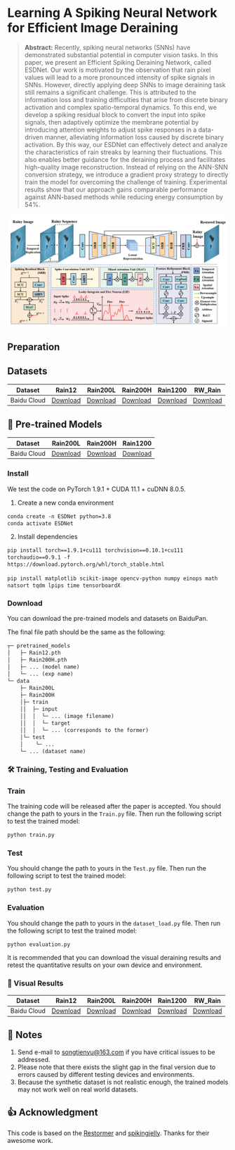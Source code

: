 # Learning A Spiking Neural Network for Efficient Image Deraining
<!---
[![GoogleDrive](https://img.shields.io/badge/Data-GoogleDrive-brightgreen)](https://drive.google.com/drive/folders/1KRR_L276nviPT9JFPL9zfBiZVKJO6dM1?usp=drive_link)
[![BaiduPan](https://img.shields.io/badge/Data-BaiduPan-brightgreen)](https://pan.baidu.com/s/1TlgoslD-hIzySDL8l6gekw?pwd=pu2t)
--->

> **Abstract:** 
Recently, spiking neural networks (SNNs) have demonstrated substantial potential in computer vision tasks.
In this paper, we present an Efficient Spiking Deraining Network, called ESDNet.
Our work is motivated by the observation that rain pixel values will lead to a more pronounced intensity of spike signals in SNNs. However, directly applying deep SNNs to image deraining task still remains a significant challenge.
This is attributed to the information loss and training difficulties that arise from discrete binary activation and complex spatio-temporal dynamics.
To this end, we develop a spiking residual block to convert the input into spike signals, then adaptively optimize the membrane potential by introducing attention weights to adjust spike responses in a data-driven manner, alleviating information loss caused by discrete binary activation.
By this way, our ESDNet can effectively detect and analyze the characteristics of rain streaks by learning their fluctuations. This also enables better guidance for the deraining process and facilitates high-quality image reconstruction.
Instead of relying on the ANN-SNN conversion strategy, we introduce a gradient proxy strategy to directly train the model for overcoming the challenge of training. 
Experimental results show that our approach gains comparable performance against ANN-based methods while reducing energy consumption by 54\%. 

![ESDNet](arch.png)

<!---
## News

- **July 4, 2023:** Paper submitted. 
- **Sep 13, 2023:** The basic version is released, including codes, pre-trained models on the Sate 1k dataset, and the used dataset.
- **Sep 14, 2023:** RICE dataset updated.
  ** Sep 15, 2023:** The [visual results on Sate 1K](https://pan.baidu.com/s/1dToHnHI9GVaHQ3-I6OIbpA?pwd=rs1k) and [real-world dataset RSSD300](https://pan.baidu.com/s/1OZUWj8eo6EmP5Rh8DE1mrA?pwd=8ad5) are updated.-->


## Preparation

## Datasets
<table>
<thead>
  <tr>
    <th>Dataset</th>
    <th>Rain12</th>
    <th>Rain200L</th>
    <th>Rain200H</th>
    <th>Rain1200</th>
    <th>RW_Rain</th>
  </tr>
</thead>
<tbody>
  <tr>
    <td>Baidu Cloud</td>
    <td> <a href="https://pan.baidu.com/s/1mrXshB3Y0qO205aRR_lZaw?pwd=9ojl 提取码：9ojl">Download</a> </td>
    <td align="center"> <a href="https://pan.baidu.com/s/1wzvNW7UgLsSZbLd_lFfpyA?pwd=s6v0 提取码：s6v0 ">Download</a> </td>
    <td> <a href="https://pan.baidu.com/s/1pPF4CL7rvKRVvkVkJ0C8RA?pwd=k2iv 提取码：k2iv">Download</a> </td>
    <td> <a href="https://pan.baidu.com/s/1RlzbJa8XtCBUHXrJfxqiIQ?pwd=ajnz 提取码：ajnz">Download</a> </td>
    <td> <a href="https://pan.baidu.com/s/1GM85dkgxf8CyuwlhOV4e8Q?pwd=23vf 提取码：23vf">Download</a> </td>
  </tr>
</tbody>
</table>

## 🤖 Pre-trained Models
<table>
<thead>
  <tr>
    <th>Dataset</th>
    <th>Rain200L</th>
    <th>Rain200H</th>
    <th>Rain1200</th>
  </tr>
</thead>
<tbody>
  <tr>
    <td>Baidu Cloud</td>
    <td> <a href="https://pan.baidu.com/s/1Fzl0aHfGo2DoQdeJN7zIZQ?pwd=swq2 提取码：swq2">Download</a> </td>
    <td align="center"> <a href="https://pan.baidu.com/s/1Gp7bN2IU74EOSuIOr-duGg?pwd=4w57 提取码：4w57">Download</a> </td>
    <td > <a href="https://pan.baidu.com/s/1s6IybtRMsPF0dhEt2Z0sRQ?pwd=9d03 提取码：9d03">Download</a> </td>
  </tr>
</tbody>
</table>

### Install

We test the code on PyTorch 1.9.1 + CUDA 11.1 + cuDNN 8.0.5.

1. Create a new conda environment
```
conda create -n ESDNet python=3.8
conda activate ESDNet 
```

2. Install dependencies
```
pip install torch==1.9.1+cu111 torchvision==0.10.1+cu111 torchaudio==0.9.1 -f https://download.pytorch.org/whl/torch_stable.html

pip install matplotlib scikit-image opencv-python numpy einops math natsort tqdm lpips time tensorboardX
```

### Download

You can download the pre-trained models and datasets on BaiduPan.

The final file path should be the same as the following:

```
┬─ pretrained_models
│   ├─ Rain12.pth
│   ├─ Rain200H.pth
│   ├─ ... (model name)
│   └─ ... (exp name)
└─ data
    ├─ Rain200L
    ├─ Rain200H
    │├─ train
    ││  ├─ input
    ││  │  └─ ... (image filename)
    ││  │  └─ target
    ││  │  └─ ... (corresponds to the former)
    │└─ test
    │    └─ ...
    └─ ... (dataset name)

```
### 🛠️ Training, Testing and Evaluation

### Train
The training code will be released after the paper is accepted.
You should change the path to yours in the `Train.py` file.  Then run the following script to test the trained model:

```sh
python train.py
```

### Test
You should change the path to yours in the `Test.py` file.  Then run the following script to test the trained model:

```sh
python test.py
```


### Evaluation
You should change the path to yours in the `dataset_load.py` file.  Then run the following script to test the trained model:

```sh
python evaluation.py
```
It is recommended that you can download the visual deraining results and retest the quantitative results on your own device and environment.


### 🚀 Visual Results

<table>
<thead>
  <tr>
    <th>Dataset</th>
    <th>Rain12</th>
    <th>Rain200L</th>
    <th>Rain200H</th>
    <th>Rain1200</th>
    <th>RW_Rain</th>
  </tr>
</thead>
<tbody>
  <tr>
    <td>Baidu Cloud</td>
    <td> <a href="https://pan.baidu.com/s/1ch1H426nQGhRzHZDnF0NAA?pwd=khah 提取码：khah">Download</a> </td>
    <td align="center"> <a href="https://pan.baidu.com/s/12zgi3x8YY_ZPfI6sfGgMRQ?pwd=l5rn 提取码：l5rn">Download</a> </td>
    <td> <a href="https://pan.baidu.com/s/19TkwD-XzDAIp46145wmzpw?pwd=5uw9 提取码：5uw9">Download</a> </td>
    <td> <a href="https://pan.baidu.com/s/1xT7pMxESXcMnNL72ihbiuw?pwd=v9xc 提取码：v9xc">Download</a> </td>
    <td> <a href="https://pan.baidu.com/s/1rerYW9VbEweyaVvQpO7NAA?pwd=dt70 提取码：dt70">Download</a> </td>
  </tr>
</tbody>
</table>


## 🚨 Notes

1. Send e-mail to songtienyu@163.com if you have critical issues to be addressed.
2. Please note that there exists the slight gap in the final version due to errors caused by different testing devices and environments. 
3. Because the synthetic dataset is not realistic enough, the trained models may not work well on real world datasets.


## 👍 Acknowledgment

This code is based on the [Restormer](https://github.com/swz30/Restormer) and [spikingjelly](https://github.com/fangwei123456/spikingjelly). Thanks for their awesome work.
